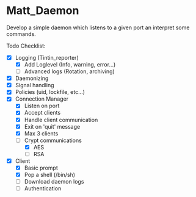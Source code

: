 # Matt_Daemon
Develop a simple daemon which listens to a given port an interpret some commands.

Todo Checklist:
 - [x] Logging (Tintin_reporter)
    -  [x] Add Loglevel (Info, warning, error...)
    - [ ] Advanced logs (Rotation, archiving)
 - [x] Daemonizing
 - [x] Signal handling
 - [x] Policies (uid, lockfile, etc...)
 - [x] Connection Manager
    - [x] Listen on port
    - [x] Accept clients
    - [x] Handle client communication
    - [x] Exit on 'quit' message
    - [x] Max 3 clients
    - [ ] Crypt communications
      - [x] AES 
      - [ ] RSA
 - [x] Client
    - [x] Basic prompt
    - [x] Pop a shell (/bin/sh)
    - [ ] Download daemon logs
    - [ ] Authentication
